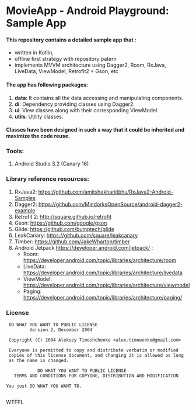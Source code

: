 # MovieApp -  Android Playground: Sample App

#### This repository contains a detailed sample app that : 
- written in Kotlin,  
- offline first strategy with repository patern 
- implements MVVM architecture using Dagger2, Room, RxJava, LiveData, ViewModel, Retrofit2 + Gson, etc

#### The app has following packages:
1. **data**: It contains all the data accessing and manipulating components.
2. **di**: Dependency providing classes using Dagger2.
3. **ui**: View classes along with their corresponding ViewModel.
4. **utils**: Utility classes.

#### Classes have been designed in such a way that it could be inherited and maximize the code reuse.

### Tools: 
1. Android Studio 3.2 (Canary 16)

### Library reference resources:
1. RxJava2: https://github.com/amitshekhariitbhu/RxJava2-Android-Samples
2. Dagger2: https://github.com/MindorksOpenSource/android-dagger2-example
3. Retrofit 2: http://square.github.io/retrofit
4. Gson: https://github.com/google/gson
5. Glide: https://github.com/bumptech/glide
6. LeakCanary: https://github.com/square/leakcanary
7. Timber: https://github.com/JakeWharton/timber
8. Android Jetpack https://developer.android.com/jetpack/  : 
   - Room: https://developer.android.com/topic/libraries/architecture/room
   - LiveData: https://developer.android.com/topic/libraries/architecture/livedata
   - ViewModel: https://developer.android.com/topic/libraries/architecture/viewmodel
   - Paging: https://developer.android.com/topic/libraries/architecture/paging/
  
### License
```
 DO WHAT YOU WANT TO PUBLIC LICENSE 
         Version 2, December 2004 

 Copyright (C) 2004 Aleksey Timoshchenko <alex.timowenko@gmail.com>

 Everyone is permitted to copy and distribute verbatim or modified 
 copies of this license document, and changing it is allowed as long 
 as the name is changed. 

            DO WHAT YOU WANT TO PUBLIC LICENSE 
   TERMS AND CONDITIONS FOR COPYING, DISTRIBUTION AND MODIFICATION 

You just DO WHAT YOU WANT TO.
  
```
<a href="http://www.wtfpl.net/"><img
       src="http://www.wtfpl.net/wp-content/uploads/2012/12/wtfpl-badge-4.png"
       width="80" height="15" alt="WTFPL" /></a>
